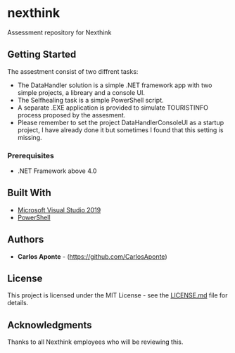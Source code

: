 # nexthink
Assessment repository for Nexthink 

## Getting Started
The assestment consist of two diffrent tasks:
* The DataHandler solution is a simple .NET framework app with two simple projects, a libreary and a console UI.
* The Selfhealing task is a simple PowerShell script.
* A separate .EXE application is provided to simulate TOURISTINFO process proposed by the assesment.
* Please remember to set the project DataHandlerConsoleUI as a startup project, I have already done it but sometimes I found that this setting is missing.

### Prerequisites
- .NET Framework above 4.0

## Built With
* [Microsoft Visual Studio 2019](http://www.https://visualstudio.microsoft.com/es/)
* [PowerShell](https://docs.microsoft.com/en-us/powershell/)

## Authors
* **Carlos Aponte** - (https://github.com/CarlosAponte)

## License
This project is licensed under the MIT License - see the [LICENSE.md](LICENSE.md) file for details.

## Acknowledgments
Thanks to all Nexthink employees who will be reviewing this.
